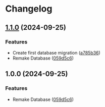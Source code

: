 # Changelog

## [1.1.0](https://github.com/RamonDonadeu/MySportsLeague_Backend/compare/v1.0.0...v1.1.0) (2024-09-25)


### Features

* Create first database migration ([a785b36](https://github.com/RamonDonadeu/MySportsLeague_Backend/commit/a785b3635289e35493db2d39f2a956bd2fc83e38))
* Remake Database ([059d5c6](https://github.com/RamonDonadeu/MySportsLeague_Backend/commit/059d5c6348778c5612f25020d2f854f17a80abba))

## 1.0.0 (2024-09-25)


### Features

* Remake Database ([059d5c6](https://github.com/RamonDonadeu/MySportsLeague_Backend/commit/059d5c6348778c5612f25020d2f854f17a80abba))
